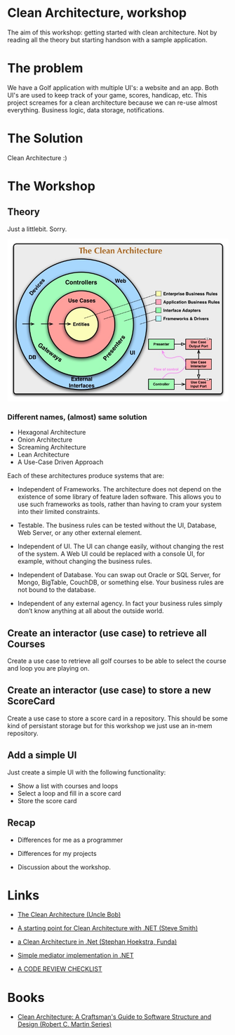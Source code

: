 # Clean Architecture, workshop

The aim of this workshop: getting started with clean architecture. Not by reading all the theory but starting handson with a sample application.

# The problem
We have a Golf application with multiple UI's: a website and an app. Both UI's are used to keep track of your game, scores, handicap, etc. This project screames for a clean architecture because we can re-use almost everything. Business logic, data storage, notifications.

# The Solution
Clean Architecture :)

# The Workshop

## Theory
Just a littlebit. Sorry.

![Clean Architecture](./artwork/CleanArchitecture.jpg)

### Different names, (almost) same solution

- Hexagonal Architecture
- Onion Architecture
- Screaming Architecture
- Lean Architecture
- A Use-Case Driven Approach

Each of these architectures produce systems that are:

- Independent of Frameworks. The architecture does not depend on the existence of some library of feature laden software. This allows you to use such frameworks as tools, rather than having to cram your system into their limited constraints.

- Testable. The business rules can be tested without the UI, Database, Web Server, or any other external element.

- Independent of UI. The UI can change easily, without changing the rest of the system. A Web UI could be replaced with a console UI, for example, without changing the business rules.

- Independent of Database. You can swap out Oracle or SQL Server, for Mongo, BigTable, CouchDB, or something else. Your business rules are not bound to the database.

- Independent of any external agency. In fact your business rules simply don’t know anything at all about the outside world.

## Create an interactor (use case) to retrieve all Courses

Create a use case to retrieve all golf courses to be able to select the course and loop you are playing on. 

## Create an interactor (use case) to store a new ScoreCard

Create a use case to store a score card in a repository. This should be some kind of persistant storage but for this workshop we just use an in-mem repository.

## Add a simple UI

Just create a simple UI with the following functionality:

- Show a list with courses and loops
- Select a loop and fill in a score card
- Store the score card

## Recap

- Differences for me as a programmer

- Differences for my projects 

- Discussion about the workshop. 

# Links
- [The Clean Architecture (Uncle Bob)](https://8thlight.com/blog/uncle-bob/2012/08/13/the-clean-architecture.html)

- [A starting point for Clean Architecture with .NET (Steve Smith)](https://github.com/ardalis/CleanArchitecture)

- [a Clean Architecture in .Net (Stephan Hoekstra, Funda)](https://medium.com/@stephanhoekstra/clean-architecture-in-net-8eed6c224c50
)

- [Simple mediator implementation in .NET](https://github.com/jbogard/MediatR)

- [A CODE REVIEW CHECKLIST](http://www.jondjones.com/c-sharp-bootcamp/clean-code/code-reviews/a-code-review-checklist)	

# Books
- [Clean Architecture: A Craftsman's Guide to Software Structure and Design (Robert C. Martin Series)](https://www.amazon.com/Clean-Architecture-Craftsmans-Software-Structure/dp/0134494164)